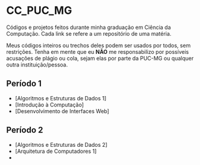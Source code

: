 # CC_PUC_MG

Códigos e projetos feitos durante minha graduação em Ciência da Computação. Cada link se refere a um repositório de uma matéria.

Meus códigos inteiros ou trechos deles podem ser usados por todos, sem restrições. Tenha em mente que eu **NÃO** me responsabilizo por possíveis acusações de plágio ou cola, sejam elas por parte da PUC-MG ou qualquer outra instituição/pessoa.

## Período 1
* [Algoritmos e Estruturas de Dados 1]
* [Introdução à Computação]
* [Desenvolvimento de Interfaces Web]

## Período 2
* [Algoritmos e Estruturas de Dados 2]
* [Arquitetura de Computadores 1]
* 
